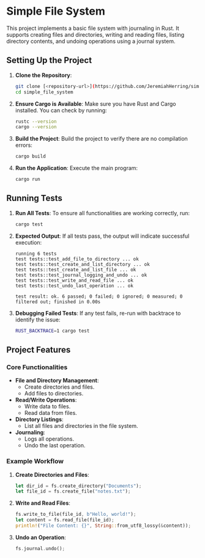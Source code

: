# Simple File System

This project implements a basic file system with journaling in Rust. It supports creating files and directories, writing and reading files, listing directory contents, and undoing operations using a journal system.

## Setting Up the Project

1. **Clone the Repository**:
   ```bash
   git clone [<repository-url>](https://github.com/JeremiahHerring/simple_file_system.git)
   cd simple_file_system
   ```

2. **Ensure Cargo is Available**:
   Make sure you have Rust and Cargo installed. You can check by running:
   ```bash
   rustc --version
   cargo --version
   ```

3. **Build the Project**:
   Build the project to verify there are no compilation errors:
   ```bash
   cargo build
   ```

4. **Run the Application**:
   Execute the main program:
   ```bash
   cargo run
   ```

## Running Tests

1. **Run All Tests**:
   To ensure all functionalities are working correctly, run:
   ```bash
   cargo test
   ```

2. **Expected Output**:
   If all tests pass, the output will indicate successful execution:
   ```plaintext
   running 6 tests
   test tests::test_add_file_to_directory ... ok
   test tests::test_create_and_list_directory ... ok
   test tests::test_create_and_list_file ... ok
   test tests::test_journal_logging_and_undo ... ok
   test tests::test_write_and_read_file ... ok
   test tests::test_undo_last_operation ... ok

   test result: ok. 6 passed; 0 failed; 0 ignored; 0 measured; 0 filtered out; finished in 0.00s
   ```

3. **Debugging Failed Tests**:
   If any test fails, re-run with backtrace to identify the issue:
   ```bash
   RUST_BACKTRACE=1 cargo test
   ```

## Project Features

### Core Functionalities
- **File and Directory Management**:
  - Create directories and files.
  - Add files to directories.
- **Read/Write Operations**:
  - Write data to files.
  - Read data from files.
- **Directory Listings**:
  - List all files and directories in the file system.
- **Journaling**:
  - Logs all operations.
  - Undo the last operation.

### Example Workflow
1. **Create Directories and Files**:
   ```rust
   let dir_id = fs.create_directory("Documents");
   let file_id = fs.create_file("notes.txt");
   ```

2. **Write and Read Files**:
   ```rust
   fs.write_to_file(file_id, b"Hello, world!");
   let content = fs.read_file(file_id);
   println!("File Content: {}", String::from_utf8_lossy(&content));
   ```

3. **Undo an Operation**:
   ```rust
   fs.journal.undo();
   ```
